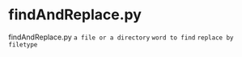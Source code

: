 findAndReplace.py
=================

findAndReplace.py `a file or a directory`  `word to find` `replace by` `filetype`
